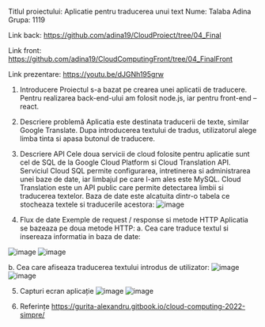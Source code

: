 Titlul proiectului: Aplicatie pentru traducerea unui text
Nume: Talaba Adina
Grupa: 1119

Link back: https://github.com/adina19/CloudProiect/tree/04_Final

Link front: https://github.com/adina19/CloudComputingFront/tree/04_FinalFront

Link prezentare: https://youtu.be/dJGNh195grw


1. Introducere
Proiectul s-a bazat pe crearea unei aplicatii de traducere. Pentru realizarea back-end-ului am folosit node.js, iar pentru front-end – react.
2.  Descriere problemă 
Aplicatia este destinata traducerii de texte, similar Google Translate. Dupa introducerea textului de tradus, utilizatorul alege limba tinta si apasa butonul de traducere.
3. Descriere API 
Cele doua servicii de cloud folosite pentru aplicatie sunt cel de SQL de la Google Cloud Platform si Cloud Translation API. Serviciul Cloud SQL permite configurarea, intretinerea si administrarea unei baze de date, iar limbajul pe care l-am ales este MySQL. Cloud Translation este un API public care permite detectarea limbii si traducerea textelor.
Baza de date este alcatuita dintr-o tabela ce stocheaza textele si traducerile acestora:
 ![image](https://user-images.githubusercontent.com/75979307/168481678-573c9f4f-61ba-4070-b4d4-317b50a5d198.png)

 
4. Flux de date 
Exemple de request / response si metode HTTP
Aplicatia se bazeaza pe doua metode HTTP:
a. Cea care traduce textul si insereaza informatia in baza de date:
 
![image](https://user-images.githubusercontent.com/75979307/168481728-d6a8e20a-d61a-461c-a1b0-a3c0fc178056.png)
![image](https://user-images.githubusercontent.com/75979307/168481731-0059216e-3b66-4364-8711-e16c139c079c.png)

 
b. Cea care afiseaza traducerea textului introdus de utilizator:
 ![image](https://user-images.githubusercontent.com/75979307/168481736-1584f8ec-7e2f-40ca-b86f-9e4c1178bd4d.png)
![image](https://user-images.githubusercontent.com/75979307/168481742-404f9164-9370-4aa8-a23e-34de35a66590.png)

 
5. Capturi ecran aplicație 
 ![image](https://user-images.githubusercontent.com/75979307/168481753-33f3794f-23ff-4f02-b6ee-c74e2c48a926.png)
![image](https://user-images.githubusercontent.com/75979307/168481760-f425deda-d2c7-40e6-8961-3d9d51973824.png)

 
6. Referințe
https://gurita-alexandru.gitbook.io/cloud-computing-2022-simpre/


